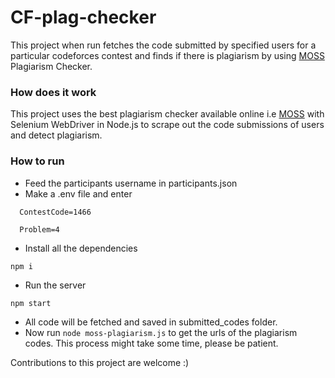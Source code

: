 # CF-plag-checker

This project when run fetches the code submitted by specified users for a particular codeforces contest and finds if there is plagiarism 
by using [MOSS](https://theory.stanford.edu/~aiken/moss/) Plagiarism Checker.

### How does it work
This project uses the best plagiarism checker available online i.e [MOSS](https://theory.stanford.edu/~aiken/moss/) with Selenium WebDriver in Node.js to 
scrape out the code submissions of users and detect plagiarism.

### How to run
+ Feed the participants username in participants.json
+ Make a .env file and enter 

```
  ContestCode=1466
  
  Problem=4
```
+ Install all the dependencies
```
npm i
```
+ Run the server
```
npm start
```
+ All code will be fetched and saved in submitted_codes folder.
+ Now run `node moss-plagiarism.js` to get the urls of the plagiarism codes. This process might take some time, please be patient.

Contributions to this project are welcome :)
